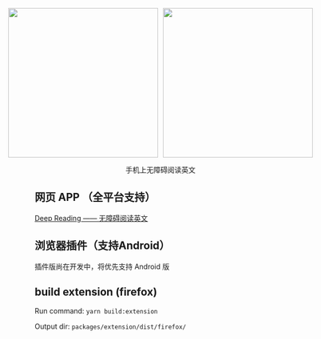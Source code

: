 <div style="margin:auto;">
    <p
        style="display:flex;justify-content:center;"
    >
        <a href="https://wrp.netlify.app/wrp-read?url=https://www.typescriptlang.org/" style="margin-right: 10px;">
            <img width="300px" src="https://public-s.oss-cn-shanghai.aliyuncs.com/wrp_demo_2.gif" />
        </a>
        <a href="https://wrp.netlify.app/wrp-read?url=https%3A%2F%2Fdeveloper.mozilla.org%2Fen-US%2F">
            <img width="300px" src="https://public-s.oss-cn-shanghai.aliyuncs.com/wrp_demo.gif" />
        </a>
    </p>
    <p style="text-align:center;">手机上无障碍阅读英文</p>
</div>

## 网页 APP （全平台支持）

[Deep Reading —— 无障碍阅读英文](https://wrp.vercel.app/explore)

## 浏览器插件（支持Android）

插件版尚在开发中，将优先支持 Android 版

## build extension (firefox)

Run command: `yarn build:extension`

Output dir: `packages/extension/dist/firefox/`

<!-- ## License -->
